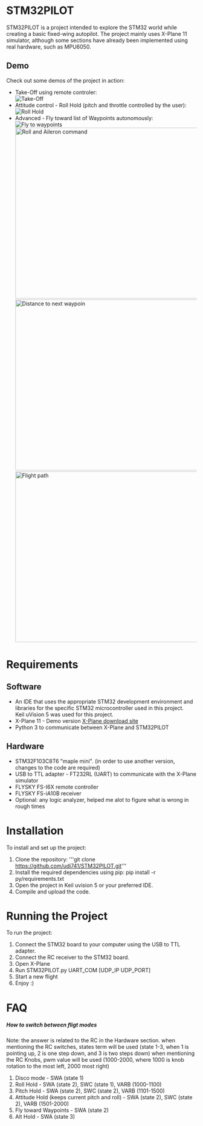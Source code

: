 
# STM32PILOT

STM32PILOT is a project intended to explore the STM32 world while creating a basic fixed-wing autopilot. The project mainly uses X-Plane 11 simulator, although some sections have already been implemented using real hardware, such as MPU6050.

## Demo
Check out some demos of the project in action:

- Take-Off using remote controler:<br>
    ![Take-Off](https://github.com/udi741/STM32PILOT/blob/main/git-media/TakeOff.gif)
- Attitude control - Roll Hold (pitch and throttle controlled by the user):<br>
    ![Roll Hold](https://github.com/udi741/STM32PILOT/blob/main/git-media/RollHold.gif)
- Advanced - Fly toward list of Waypoints autonomously:<br>
    ![Fly to waypoints](https://github.com/udi741/STM32PILOT/blob/main/git-media/FlyToWaypoints.gif)<br>
    <img src="https://github.com/udi741/STM32PILOT/blob/main/git-media/Roll_AileronCmd.png" title="Roll and Aileron command" width="600" height="450"></img><br>
    <img src="https://github.com/udi741/STM32PILOT/blob/main/git-media/DistanceToWP.png" title="Distance to next waypoin" width="600" height="450"></img><br>
    <img src="https://github.com/udi741/STM32PILOT/blob/main/git-media/FlightPath.png" title="Flight path" width="600" height="450"></img><br>


# Requirements

## Software
- An IDE that uses the appropriate STM32 development environment and libraries for the specific STM32 microcontroller used in this project.<br>Keil uVision 5 was used for this project.
- X-Plane 11 - Demo version [X-Plane download site](https://www.x-plane.com/desktop/try-it/older/)
- Python 3 to communicate between X-Plane and STM32PILOT

## Hardware
- STM32F103C8T6 "maple mini". (in order to use another version, changes to the code are required)
- USB to TTL adapter - FT232RL (UART) to communicate with the X-Plane simulator
- FLYSKY FS-I6X remote controller
- FLYSKY FS-iA10B receiver
- Optional: any logic analyzer, helped me alot to figure what is wrong in rough times

# Installation
To install and set up the project:

1. Clone the repository: '''git clone https://github.com/udi741/STM32PILOT.git'''
2. Install the required dependencies using pip: pip install -r py/requirements.txt
3. Open the project in Keil uvision 5 or your preferred IDE.
4. Compile and upload the code.

# Running the Project
To run the project:

1. Connect the STM32 board to your computer using the USB to TTL adapter.
2. Connect the RC receiver to the STM32 board.
3. Open X-Plane
4. Run STM32PILOT.py UART_COM [UDP_IP UDP_PORT]
5. Start a new flight
6. Enjoy :)

# FAQ

##### How to switch between fligt modes
Note: the answer is related to the RC in the Hardware section.
	when mentioning the RC switches, states term will be used (state 1-3, when 1 is pointing up, 2 is one step down, and 3 is two steps down)
	when mentioning the RC Knobs, pwm value will be used (1000-2000, where 1000 is knob rotation to the most left, 2000 most right)
1. Disco mode - SWA (state 1)
2. Roll Hold - SWA (state 2), SWC (state 1), VARB (1000-1100)
3. Pitch Hold - SWA (state 2), SWC (state 2), VARB (1101-1500)
4. Attitude Hold (keeps current pitch and roll) - SWA (state 2), SWC (state 2), VARB (1501-2000)
5. Fly toward Waypoints - SWA (state 2)
6. Alt Hold - SWA (state 3)
